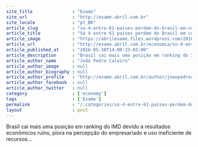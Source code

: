 ```yaml
---
site_title               : "Exame"
site_url                 : "http://exame.abril.com.br"
site_locale              : "pt_BR"
article_slug             : "so-4-entre-61-paises-perdem-do-brasil-em-competitividade"
article_title            : "Só 4 entre 61 países perdem do Brasil em competitividade"
article_image            : "https://abrilexame.files.wordpress.com/2016/09/size_960_16_9_terminal-graos.jpg?quality=70&strip=all&w=960"
article_url              : "http://exame.abril.com.br/economia/so-4-entre-61-paises-perdem-do-brasil-em-competitividade/"
article_published_at     : "2016-05-30T14:00:33-03:00"
article_description      : "Brasil cai mais uma posição em ranking do IMD devido a resultados econômicos ruins, piora na percepção do empresariado e uso ineficiente de recursos..."
article_author_name      : "João Pedro Caleiro"
article_author_image     : null
article_author_biography : null
article_author_profile   : "http://exame.abril.com.br/author/joaopedrocaleiro/"
article_author_facebook  : null
article_author_twitter   : null
category                 : ['economy']
tags                     : ['Exame']
permalink                : "/:categories/so-4-entre-61-paises-perdem-do-brasil-em-competitividade/"
layout                   : post
---
```


Brasil cai mais uma posição em ranking do IMD devido a resultados econômicos ruins, piora na percepção do empresariado e uso ineficiente de recursos...
